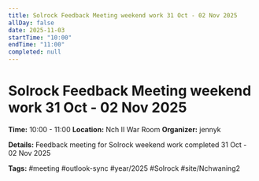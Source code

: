 ```yaml
---
title: Solrock Feedback Meeting weekend work 31 Oct - 02 Nov 2025
allDay: false
date: 2025-11-03
startTime: "10:00"
endTime: "11:00"
completed: null
---
```


# Solrock Feedback Meeting weekend work 31 Oct - 02 Nov 2025

**Time:** 10:00 - 11:00
**Location:** Nch II War Room
**Organizer:** jennyk

**Details:**
Feedback meeting for Solrock weekend work completed 31 Oct - 02 Nov 2025

**Tags:** #meeting #outlook-sync #year/2025 #Solrock #site/Nchwaning2
